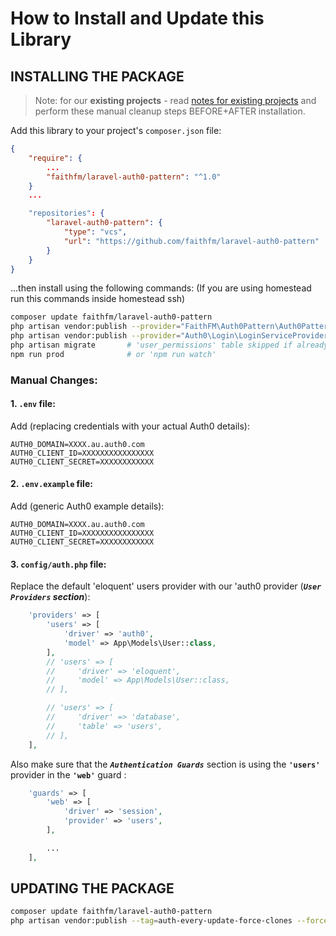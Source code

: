 # How to Install and Update  this Library

## INSTALLING THE PACKAGE

> Note: for our **existing projects** - read [notes for existing projects](docs/installation-existing-project-additional-steps.md) and perform these manual cleanup steps BEFORE+AFTER installation.

Add this library to your project's `composer.json` file:

```json
{
    "require": {
        ...
        "faithfm/laravel-auth0-pattern": "^1.0"
    }
    ...

    "repositories": {
        "laravel-auth0-pattern": {
            "type": "vcs",
            "url": "https://github.com/faithfm/laravel-auth0-pattern"
        }
    }
}
```

...then install using the following commands:
(If you are using homestead run this commands inside homestead ssh)

```bash
composer update faithfm/laravel-auth0-pattern
php artisan vendor:publish --provider="FaithFM\Auth0Pattern\Auth0PatternServiceProvider" --force
php artisan vendor:publish --provider="Auth0\Login\LoginServiceProvider" --force
php artisan migrate       # 'user_permissions' table skipped if already exists
npm run prod              # or 'npm run watch'
```

### Manual Changes:

#### 1. `.env` file:

Add (replacing credentials with your actual Auth0 details):

```env
AUTH0_DOMAIN=XXXX.au.auth0.com
AUTH0_CLIENT_ID=XXXXXXXXXXXXXXXX
AUTH0_CLIENT_SECRET=XXXXXXXXXXXX
```

#### 2. `.env.example` file:

Add (generic Auth0 example details):

```env
AUTH0_DOMAIN=XXXX.au.auth0.com
AUTH0_CLIENT_ID=XXXXXXXXXXXXXXXX
AUTH0_CLIENT_SECRET=XXXXXXXXXXXX
```

#### 3. `config/auth.php` file:

Replace the default 'eloquent' users provider with our 'auth0 provider (***`User Providers` section***):

```php
    'providers' => [
        'users' => [
            'driver' => 'auth0',
            'model' => App\Models\User::class,
        ],
        // 'users' => [
        //     'driver' => 'eloquent',
        //     'model' => App\Models\User::class,
        // ],

        // 'users' => [
        //     'driver' => 'database',
        //     'table' => 'users',
        // ],
    ],
```

Also make sure that the  ***`Authentication Guards`*** section is using the **`'users'`** provider in the **`'web'`** guard :

```php
    'guards' => [
        'web' => [
            'driver' => 'session',
            'provider' => 'users',
        ],

        ...
    ],
```

## UPDATING THE PACKAGE

```bash
composer update faithfm/laravel-auth0-pattern
php artisan vendor:publish --tag=auth-every-update-force-clones --force
```

